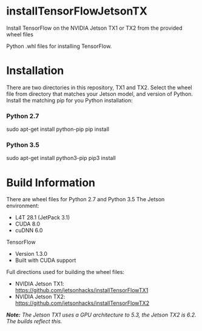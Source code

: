 # installTensorFlowJetsonTX
Install TensorFlow on the NVIDIA Jetson TX1 or TX2 from the provided wheel files

Python .whl files for installing TensorFlow. 

# Installation
There are two directories in this repository, TX1 and TX2. Select the wheel file from directory that matches your Jetson model, and version of Python. Install the matching pip for you Python installation:

### Python 2.7
sudo apt-get install python-pip
pip install <tensorflow wheel file>

### Python 3.5
sudo apt-get install python3-pip
pip3 install <tensorflow wheel file>


# Build Information
There are wheel files for Python 2.7 and Python 3.5
The Jetson environment:
* L4T 28.1 (JetPack 3.1)
* CUDA 8.0
* cuDNN 6.0

TensorFlow
* Version 1.3.0 
* Built with CUDA support

Full directions used for building the wheel files:

* NVIDIA Jetson TX1: https://github.com/jetsonhacks/installTensorFlowTX1
* NVIDIA Jetson TX2: https://github.com/jetsonhacks/installTensorFlowTX2

<em><b>Note:</b> The Jetson TX1 uses a GPU architecture to 5.3, the Jetson TX2 is 6.2. The builds reflect this.</em> 
